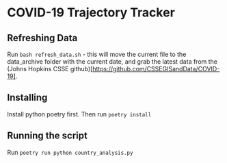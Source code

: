 # COVID-19 Trajectory Tracker

## Refreshing Data
Run `bash refresh_data.sh` - this will move the current file to the data_archive folder with the current date, and grab the latest data from the (Johns Hopkins CSSE github)[https://github.com/CSSEGISandData/COVID-19]. 

## Installing
Install python poetry first. Then run `poetry install`

## Running the script

Run `poetry run python country_analysis.py`
